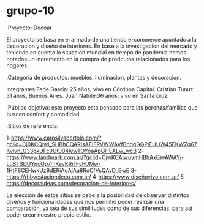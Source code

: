 # grupo-10

.Proyecto: Decoar

 El proyecto se basa en el armado de una tiendo e-commerce apuntado a la decoracion y diseño de interiores.
En base a la investigacion del mercado y teniendo en cuenta la situacion mundial en tiempo de pandemia hemos notados un incremento en la compra de prodcutos relacionados para los hogares.

.Categoria de productos: muebles, iluminacion, plantas y decoracion.

Integrantes
Fede García: 25 años, vivo en Córdoba Capital.
Cristian Tunut: 31 años, Buenos Aires.
Juan Natole:36 años, vivo en Santa cruz.

.Público objetivo: este proyecto esta pensado para las peronas/familias que buscan confort y comodidad. 

.Sitios de referencia:

1-https://www.carosilvabertolo.com/?gclid=Cj0KCQjwl_SHBhCQARIsAFIFRVWWAVfBhqqGGPiEUUW45EKWZg67Kvlvh_G33pxUFc9Ut004IywTOYoaApGHEALw_wcB
2-https://www.landmark.com.ar/?gclid=CjwKCAjwuvmHBhAxEiwAWAYj-LoSTSDUYncQp7mKevKRrfFyFUMw-1HtF8CEHwkUz9dERiAqAjAa8RoCfVsQAvD_BwE
3-https://rhbyestaciondeco.com.ar/
4-https://www.diseñovivo.com.ar/
5-https://decoraideas.com/decoracion-de-interiores/

La elección de estos sitios se debe a la posibilidad de observar distintos diseños y funcionalidades que nos permitió poder realizar una comparación, ya sea de sus similitudes como de sus diferencias, para así poder crear nuestro propio estilo.





